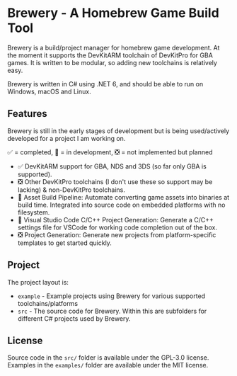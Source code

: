# Brewery - A Homebrew Game Build Tool

Brewery is a build/project manager for homebrew game development. At the moment it supports the DevKitARM toolchain of DevKitPro for GBA games. It is written to be modular, so adding new toolchains is relatively easy.

Brewery is written in C# using .NET 6, and should be able to run on Windows, macOS and Linux.

## Features

Brewery is still in the early stages of development but is being used/actively developed for a project I am working on.

✅ = completed, 🧰 = in development, ❎ = not implemented but planned

* ✅ DevKitARM support for GBA, NDS and 3DS (so far only GBA is supported).
* ❎ Other DevKitPro toolchains (I don't use these so support may be lacking) & non-DevKitPro toolchains.
* 🧰 Asset Build Pipeline: Automate converting game assets into binaries at build time. Integrated into source code on embedded platforms with no filesystem.
* 🧰 Visual Studio Code C/C++ Project Generation: Generate a C/C++ settings file for VSCode for working code completion out of the box.
* ❎ Project Generation: Generate new projects from platform-specific templates to get started quickly.

## Project
The project layout is:
* `example` - Example projects using Brewery for various supported toolchains/platforms
* `src` - The source code for Brewery. Within this are subfolders for different C# projects used by Brewery.

## License

Source code in the `src/` folder is available under the GPL-3.0 license.
Examples in the `examples/` folder are available under the MIT license.
